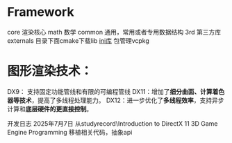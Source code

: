 # Framework
core 渲染核心
math 数学
common 通用，常用或者专用数据结构
3rd 第三方库
externals 目录下面cmake下载lib
[ini库](https://github.com/metayeti/mINI)
包管理vcpkg

# 图形渲染技术：
DX9： 支持固定功能管线和有限的可编程管线
DX11：增加了**细分曲面、计算着色器等技术**，提高了多线程处理能力。
DX12：进一步优化了**多线程效率**，支持异步计算和**底层硬件的更直接控制**。

开发日志
2025年7月7日
从studyrecord\Introduction to DirectX 11 3D Game Engine Programming 移植相关代码，抽象api